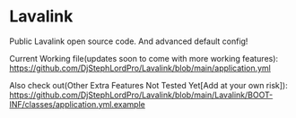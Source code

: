 # Lavalink
 Public Lavalink open source code. And advanced default config!

Current Working file(updates soon to come with more working features):
https://github.com/DjStephLordPro/Lavalink/blob/main/application.yml

Also check out(Other Extra Features Not Tested Yet[Add at your own risk]): https://github.com/DjStephLordPro/Lavalink/blob/main/Lavalink/BOOT-INF/classes/application.yml.example